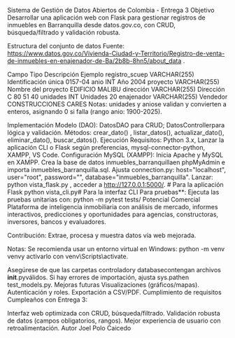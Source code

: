 Sistema de Gestión de Datos Abiertos de Colombia - Entrega 3
Objetivo
Desarrollar una aplicación web con Flask para gestionar registros de inmuebles en Barranquilla desde datos.gov.co, con CRUD, búsqueda/filtrado y validación robusta.

Estructura del conjunto de datos
Fuente: https://www.datos.gov.co/Vivienda-Ciudad-y-Territorio/Registro-de-venta-de-inmuebles-en-enajenador-de-Ba/2b8b-8hn5/about_data .

Campo	Tipo	Descripción	Ejemplo
registro_scuep	VARCHAR(255)	Identificación única	0157-04
anio	INT	Año	2004
proyecto	VARCHAR(255)	Nombre del proyecto	EDIFICIO MALIBU
dirección	VARCHAR(255)	Dirección	C 80 51 40
unidades	INT	Unidades	20
enajenador	VARCHAR(255)	Vendedor	CONSTRUCCIONES CARES
Notas: unidades y aniose validan y convierten a enteros, asignando 0 si falla (rango anio: 1900-2025).

Implementación
Modelo (DAO): DatosDAO para CRUD; DatosControllerpara lógica y validación.
Métodos: crear_dato() , listar_datos(), actualizar_dato(), eliminar_dato(), buscar_datos().
Ejecución
Requisitos: Python 3.x, Lanzar la aplicación CLI o Flask según preferencias, mysql-connector-python, XAMPP, VS Code.
Configuración MySQL (XAMPP):
Inicia Apache y MySQL en XAMPP.
Crea la base de datos inmuebles_barranquillaen phpMyAdmin e importa inmuebles_barranquilla.sql.
Ajusta connection.py: host="localhost", user="root", password="", database="inmuebles_barranquilla".
Lanzar: python vista_flask.py , acceder a http://127.0.0.1:5000/. # Para la aplicación Flask python vista_cli.py# Para la interfaz CLI
Para pruebas**: Ejecuta las pruebas unitarias con:
python -m pytest tests/
Potencial Comercial
Plataforma de inteligencia inmobiliaria con análisis de mercado, informes interactivos, predicciones y oportunidades para agencias, constructoras, inversores, bancos y evaluadores.

Contribución: Extrae, procesa y muestra datos vía web mejorada.

Notas: Se recomienda usar un entorno virtual en Windows: python -m venv venvy activarlo con venv\Scripts\activate.

Asegúrese de que las carpetas controladory databasecontengan archivos __init__.pyválidos.
Si hay errores de importación, ajusta sys.pathen test_models.py.
Mejoras futuras
Visualizaciones (gráficos/mapas).
Autenticación y roles.
Exportación a CSV/PDF.
Cumplimiento de requisitos
Cumpleaños con Entrega 3:

Interfaz web optimizada con CRUD, búsqueda/filtrado.
Validación robusta de datos (campos obligatorios, rangos).
Mejor experiencia de usuario con retroalimentación.
Autor
Joel Polo Caicedo
